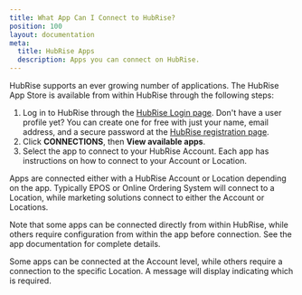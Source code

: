 ```yaml
---
title: What App Can I Connect to HubRise?
position: 100
layout: documentation
meta:
  title: HubRise Apps
  description: Apps you can connect on HubRise.
---
```


HubRise supports an ever growing number of applications. The HubRise App Store is available from within HubRise through the following steps:

1. Log in to HubRise through the [HubRise Login page](https://manager.hubrise.com/login). Don't have a user profile yet? You can create one for free with just your name, email address, and a secure password at the [HubRise registration page](https://manager.hubrise.com/signup).
2. Click **CONNECTIONS**, then **View available apps**.
3. Select the app to connect to your HubRise Account. Each app has instructions on how to connect to your Account or Location.

Apps are connected either with a HubRise Account or Location depending on the app. Typically EPOS or Online Ordering System will connect to a Location, while marketing solutions connect to either the Account or Locations.

Note that some apps can be connected directly from within HubRise, while others require configuration from within the app before connection. See the app documentation for complete details.

Some apps can be connected at the Account level, while others require a connection to the specific Location. A message will display indicating which is required.
